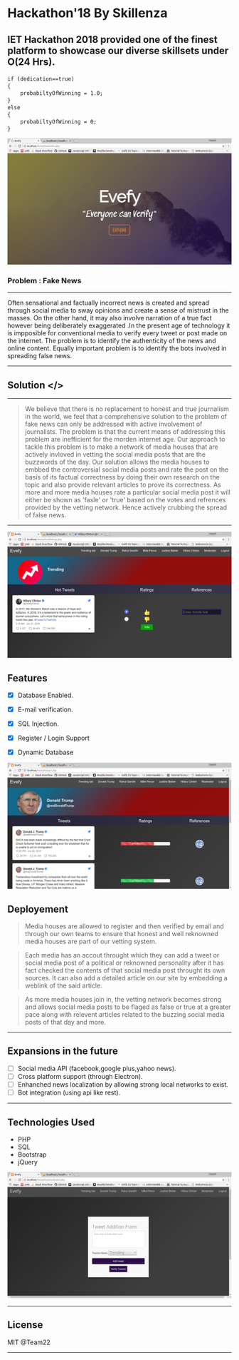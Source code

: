 # Hackathon'18 By Skillenza
## IET Hackathon 2018 provided one of the finest platform to showcase our   diverse skillsets under **O(24 Hrs)**. ##
    
    
    if (dedication==true)
    {
        probabiltyOfWinning = 1.0;
    }
    else
    {
        probabiltyOfWinning = 0;
    }
    

![Cover](screenshots/cover.png)

### Problem : Fake News ###

---------------------------------
Often sensational and factually incorrect news is created and spread through social media to sway opinions and create a sense of mistrust in the masses. On the other hand, it may also involve narration of a true fact however being deliberately exaggerated .In the present age of technology it is impposible for conventional media to verify every tweet or post made on the internet. The problem is to identify the authenticity of the news and online content. Equally important problem is to identify the bots involved in spreading false news.

-----------------------------------

## Solution </> ##

---------------------------

> We believe that there is no replacement to honest and true journalism in the world, we feel that a comprehensive solution to the problem of fake news can only be addressed with active involvement of journalists. The problem is that the current means of addressing this problem are inefficient for the morden internet age. Our approach to tackle this problem is to make a network of media houses that are actively invloved in vetting the social media posts that are the buzzwords of the day. Our solution allows the media houses to embbed the controversial social media posts and rate the post on the basis of its factual correctness by doing their own research on the topic and also provide relevant articles to prove its correctness. As more and more media houses rate a particular social media post it will either be shown as 'fasle' or 'true' based on the votes and refrences provided by the vetting network. Hence actively crubbing the spread of false news. 

----------------------

![Trends](screenshots/rattings.png)

## Features ##

- [x] Database Enabled.
- [x] E-mail verification.
- [x] SQL Injection.
- [x] Register / Login Support
- [x] Dynamic Database


![Trending](screenshots/dt1.png)


## Deployement ##

>Media houses are allowed to register and then verified by email and through our own teams to ensure that honest and well reknowned media houses are part of our vetting system.

>Each media has an accout throught which they can add a tweet or social media post of a political or reknowned personality after it has fact checked the contents of that social media post throught its own sources. It can also add a detailed article on our site by embedding a weblink of the said article.

>As more media houses join in, the vetting network becomes strong and allows social media posts to be flaged as false or true at a greater pace along with relevent articles related to the buzzing social media posts of that day and more.


-------------------------------
## Expansions in the future ##

- [ ] Social media API (facebook,google plus,yahoo news).
- [ ] Cross platform support (through Electron).
- [ ] Enhanched news localization by allowing strong local networks to exist.
- [ ] Bot integration (using api like rest).

--------------------------------
## Technologies Used ##

* PHP
* SQL
* Bootstrap
* jQuery


![Trending](screenshots/moderator.png)

---------------------------------------------
## License ##

MIT @Team22

------------------------------------------------------------